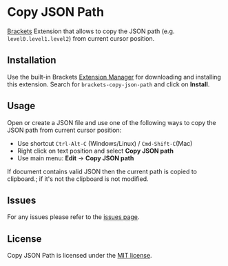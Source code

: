 
# Copy JSON Path
[Brackets](https://github.com/adobe/brackets/wiki/Brackets-Extensions) Extension that allows to copy the JSON path (e.g. `level0.level1.level2`) from current cursor position.


## Installation
Use the built-in Brackets [Extension Manager](https://github.com/adobe/brackets/wiki/Brackets-Extensions) for downloading and installing this extension. Search for `brackets-copy-json-path` and click on **Install**.


## Usage
Open or create a JSON file and use one of the following ways to copy the JSON path from current cursor position:

* Use shortcut `Ctrl-Alt-C` (Windows/Linux) / `Cmd-Shift-C`(Mac)
* Right click on text position and select **Copy JSON path**
* Use main menu: **Edit** -> **Copy JSON path**

If document contains valid JSON then the current path is copied to clipboard.; if it's not the clipboard is not modified.


## Issues
For any issues please refer to the [issues page](https://github.com/armin-pfaeffle/brackets-copy-json-path/issues).


## License
Copy JSON Path is licensed under the [MIT license](https://github.com/armin-pfaeffle/brackets-copy-json-path/LICENSE).
